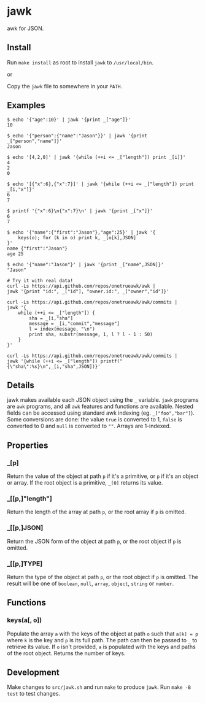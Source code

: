 # jawk

awk for JSON.

## Install

Run `make install` as root to install `jawk` to `/usr/local/bin`.

or

Copy the `jawk` file to somewhere in your `PATH`.

## Examples

```shell
$ echo '{"age":10}' | jawk '{print _["age"]}'
10

$ echo '{"person":{"name":"Jason"}}' | jawk '{print _["person","name"]}'
Jason

$ echo '[4,2,0]' | jawk '{while (++i <= _["length"]) print _[i]}'
4
2
0

$ echo '[{"x":6},{"x":7}]' | jawk '{while (++i <= _["length"]) print _[i,"x"]}'
6
7

$ printf '{"x":6}\n{"x":7}\n' | jawk '{print _["x"]}'
6
7

$ echo '{"name":{"first":"Jason"},"age":25}' | jawk '{
	keys(o); for (k in o) print k, _[o[k],JSON]
}'
name {"first":"Jason"}
age 25

$ echo '{"name":"Jason"}' | jawk '{print _["name",JSON]}'
"Jason"

# Try it with real data!
curl -Ls https://api.github.com/repos/onetrueawk/awk |
jawk '{print "id:", _["id"], "owner.id:", _["owner","id"]}'

curl -Ls https://api.github.com/repos/onetrueawk/awk/commits |
jawk '{
	while (++i <= _["length"]) {
		sha = _[i,"sha"]
		message = _[i,"commit","message"]
		l = index(message, "\n")
		print sha, substr(message, 1, l ? l - 1 : 50)
	}
}'

curl -Ls https://api.github.com/repos/onetrueawk/awk/commits |
jawk '{while (++i <= _["length"]) printf("{\"sha\":%s}\n",_[i,"sha",JSON])}'
```

## Details

jawk makes available each JSON object using the `_` variable. `jawk` programs
are `awk` programs, and all `awk` features and functions are available. Nested
fields can be accessed using standard awk indexing (eg. `_["foo","bar"]`).
Some conversions are done: the value `true` is converted to 1, `false` is
converted to 0 and `null` is converted to `""`. Arrays are 1-indexed.

## Properties

### _[p]

Return the value of the object at path `p` if it's a primitive, or `p` if it's
an object or array. If the root object is a primitive, `_[0]` returns its
value.

### _[[p,]"length"]

Return the length of the array at path `p`, or the root array if `p` is
omitted.

### _[[p,]JSON]

Return the JSON form of the object at path `p`, or the root object if `p` is
omitted.

### _[[p,]TYPE]

Return the type of the object at path `p`, or the root object if `p` is
omitted. The result will be one of `boolean`, `null`, `array`, `object`,
`string` or `number`.

## Functions

### keys(a[, o])

Populate the array `a` with the keys of the object at path `o` such that `a[k]
= p` where `k` is the key and `p` is its full path. The path can then be passed
to `_` to retrieve its value. If `o` isn't provided, `a` is populated with the
keys and paths of the root object. Returns the number of keys.

## Development

Make changes to `src/jawk.sh` and run `make` to produce `jawk`. Run `make -B
test` to test changes.
